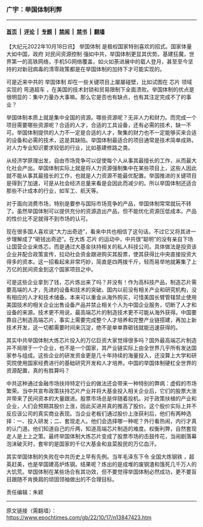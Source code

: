 ### 广宇：举国体制利弊

---

#### [首页](../../../..?n13847423) &nbsp;|&nbsp; [评论](../../../../../epoch-comment?n13847423) &nbsp;|&nbsp; [专题](../../../../../epoch-special?n13847423) &nbsp;|&nbsp; [禁闻](../../../../../epoch-news?n13847423) &nbsp;|&nbsp; [禁书](../../../../../books?n13847423) &nbsp;|&nbsp; [翻墙](https://github.com/gfw-breaker/nogfw/blob/master/README.md?n13847423)


<div class="post_content" id="artbody" itemprop="articleBody">
 <!-- article content begin -->
 <p>
  【大纪元2022年10月18日讯】
  <ok href="https://www.epochtimes.com/gb/tag/%E4%B8%BE%E5%9B%BD%E4%BD%93%E5%88%B6.html">
   举国体制
  </ok>
  是极权国家特别喜欢的招式。国家体量大如中国，政府
  <ok href="https://www.epochtimes.com/gb/tag/%E5%AF%B9%E6%B0%91%E9%97%B4%E8%B5%84%E6%BA%90%E6%8E%A7%E5%88%B6.html">
   对民间资源控制
  </ok>
  强如中共，举国体制更显其优势。基建狂魔，世界第一的高铁网络，手机5G网络覆盖，如火如荼进展中的载人登月，甚至至今坚持的对新冠病毒的清零政策都是在举国体制的加持下才可能实现的。
 </p>
 <p>
  可是近来中共的
  <ok href="https://www.epochtimes.com/gb/tag/%E4%B8%BE%E5%9B%BD%E4%BD%93%E5%88%B6.html">
   举国体制
  </ok>
  却在一些关键项目上屡屡碰壁，比如试图在
  <ok href="https://www.epochtimes.com/gb/tag/%E8%8A%AF%E7%89%87.html">
   芯片
  </ok>
  领域实现的
  <ok href="https://www.epochtimes.com/gb/tag/%E5%BC%AF%E9%81%93%E8%B6%85%E8%BD%A6.html">
   弯道超车
  </ok>
  ，在美国的技术封锁和贸易限制下全面溃败。举国体制的优点是很明显的：集中力量办大事嘛。那么它是否也有缺点，也有其注定完成不了的事业？
 </p>
 <p>
  举国体制本质上就是集中全国的资源。哪些资源呢？无非人力和财力。而完成一个项目需要哪些资源呢？合适的人才，合适的工具设备，还有必需的技术，缺一不可。举国体制提供的人力不一定是合适的人才，聚集的财力也不一定能够买来合适的设备和必需的技术，这是其缺陷。举国体制最适合的项目通常是技术简单成熟，对人力专业知识要求较低的行业，比如基建修路之类。
 </p>
 <p>
  从经济学原理出发，自由市场竞争可以促使每个人从事其最擅长的工作，从而最大化社会产出。举国体制实际上就是将人力资源强制集中在某些项目上，这些人因此就不能从事其最擅长的工作，也就是人力资源不能最优配置。举国推进的关键项目是得到了加速，可是从社会经济总量来看是会因此而减少的。所以举国体制还适合那些不计成本的行业，如军工、航天等。
 </p>
 <p>
  对于面向消费市场，特别是要参与国际市场竞争的产品，举国体制常常就玩不转了。虽然举国体制可以提供充分的资源造出产品，但不能优化资源压低成本。产品的性价比不足就得不到市场的认可。
 </p>
 <p>
  现在很多国人喜欢说“大力出奇迹”，看来中共也相信了这句话。不过它又将其进一步理解成了“砸钱出奇迹”。在大炼
  <ok href="https://www.epochtimes.com/gb/tag/%E8%8A%AF%E7%89%87.html">
   芯片
  </ok>
  的运动中，中共很“聪明”的没有亲自下场让国营企业来炼芯，而是通过大基金扶持相关的私人科技公司。具体做法是投资该企业并配合政策宣传，拉动社会资金跟进购买其股票，使其获得比中央直接投资大得多的资本。这一招看起来非常巧妙，简直是四两拨千斤，轻而易举地就筹集了上万亿的民间资金到这个国家项目之中。
 </p>
 <p>
  可是这些企业拿到了钱，芯片炼出来了吗？并没有！作为高科技产品，制造芯片需要高端的人才，先进的设备和技术的突破。国内以前没有相关产业和研究机构，没有相应的人才和技术储备。本来可以重金从海外购买，可惜美国长臂管辖禁止使用美国技术的相关企业出售设备产品并禁止相关个人为中国企业服务，切断了人才和设备的来源。技术更不用说，最高端芯片的制造技术更不可能从海外获得。中国要靠自己制造高端芯片，事实上需要完成整个人才培养和完整产业链搭建，再加上新技术开发，这一切都需要时间来沉淀，绝不是单单靠砸钱就能迅速获得的。
 </p>
 <p>
  其实中共举国体制大炼芯片投入的万亿巨资大家觉得很多吗？国外最高端芯片制造并不局限于一个企业，也不是一个国家，其产业链实际上由全世界几乎所有发达国家参与组成。这些企业的研发资金更是几十年持续的海量投入，还没算上大学和研究院使用国家经费进行的基础研究开发和人才培养。中国的举国体制硬杠全世界的资源配置，真的有胜算吗？
 </p>
 <p>
  中共这种通过金融市场扶持特定行业的做法还会带来一种特别的弊病：虚假的市场繁荣。当中共宣布政策扶持芯片产业并将大基金投入相关企业后，它们的股票大涨并带来了民间资本的大量跟进。股票市场总是伴随着投机。对于政策扶植的产业和企业，人们会预期其股价上涨，因此买进并真的推高了股价。这个股价实际上并不反应该公司的真实商业表现。当企业老板们通过股价上涨获利后，他们有两种选择：一、投入研发；二、套现走人。他们会选择哪一种呢？外行看热闹，内行才真的认门道。他们知道自己的斤两，知道高端芯片制造的难度。权衡利弊，自然套现走人是上上之策。最终举国体制大炼芯片变成了股票市场的击鼓传花，当闹剧落幕泡沫破灭时，套牢的是国家的千亿大基金和韭菜股民的万亿血汗。
 </p>
 <p>
  其实举国体制的失败在中共历史上早有先例。当年毛泽东下令
  <ok href="https://www.epochtimes.com/gb/tag/%E5%85%A8%E5%9B%BD%E5%A4%A7%E7%82%BC%E9%92%A2%E9%93%81.html">
   全国大炼钢铁
  </ok>
  ，超英赶美，也是举国建高炉炼钢。结果呢？炼出的是成堆的废钢渣和饿死几千万人的大饥荒。举国体制在某些场合有其功效，但不要觉得举国体制必然成功，更不要盲目跟随不肯换肩的顽固领袖做出的不合理目标。
 </p>
 <p>
  责任编辑：朱颖
 </p>
 <!-- article content end -->
 <div id="below_article_ad">
 </div>
</div>


---

原文链接（需翻墙）：https://www.epochtimes.com/gb/22/10/17/n13847423.htm